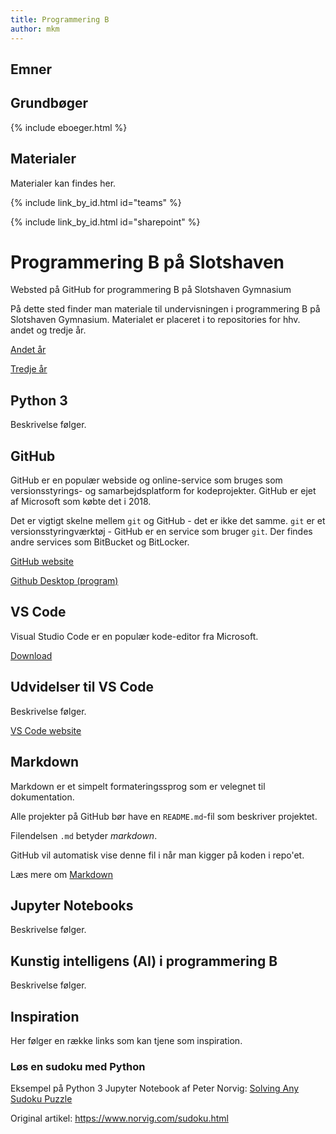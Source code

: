 ```yaml
---
title: Programmering B
author: mkm
---
```


## Emner

## Grundbøger
{% include eboeger.html %}

## Materialer
Materialer kan findes her.

{% include link_by_id.html id="teams" %}

{% include link_by_id.html id="sharepoint" %}


# Programmering B på Slotshaven
Websted på GitHub for programmering B på Slotshaven Gymnasium

På dette sted finder man materiale til undervisningen i programmering B på Slotshaven Gymnasium.
Materialet er placeret i to repositories for hhv. andet og tredje år.

[Andet år](https://github.com/slotshaven-pro/pro2)

[Tredje år](https://github.com/slotshaven-pro/pro3)

## Python 3
Beskrivelse følger.

## GitHub
GitHub er en populær webside og online-service som bruges som versionsstyrings- og samarbejdsplatform for kodeprojekter. GitHub er ejet af Microsoft som købte det i 2018.

Det er vigtigt skelne mellem `git` og GitHub - det er ikke det samme.
`git` er et versionsstyringværktøj - GitHub er en service som bruger `git`. Der findes andre services som BitBucket og BitLocker.

[GitHub website](https://github.com/)

[Github Desktop (program)](https://desktop.github.com/download/)

## VS Code
Visual Studio Code er en populær kode-editor fra Microsoft.

[Download](https://code.visualstudio.com/)

## Udvidelser til VS Code
Beskrivelse følger.

[VS Code website](https://marketplace.visualstudio.com/VSCode)

## Markdown
Markdown er et simpelt formateringssprog som er velegnet til dokumentation.

Alle projekter på GitHub bør have en `README.md`-fil som beskriver projektet.

Filendelsen `.md` betyder *markdown*.

GitHub vil automatisk vise denne fil i når man kigger på koden i repo'et.

Læs mere om [Markdown](https://docs.github.com/github/writing-on-github/getting-started-with-writing-and-formatting-on-github/basic-writing-and-formatting-syntax)

## Jupyter Notebooks
Beskrivelse følger.

## Kunstig intelligens (AI) i programmering B
Beskrivelse følger.

## Inspiration
Her følger en række links som kan tjene som inspiration.

### Løs en sudoku med Python
Eksempel på Python 3 Jupyter Notebook af Peter Norvig: [Solving Any Sudoku Puzzle](https://github.com/norvig/pytudes/blob/main/ipynb/Sudoku.ipynb)

Original artikel: https://www.norvig.com/sudoku.html
